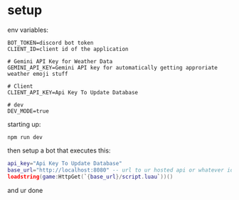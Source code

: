 # setup

env variables:
```
BOT_TOKEN=discord bot token
CLIENT_ID=client id of the application

# Gemini API Key for Weather Data
GEMINI_API_KEY=Gemini API key for automatically getting approriate weather emoji stuff

# Client
CLIENT_API_KEY=Api Key To Update Database

# dev
DEV_MODE=true
```

starting up:
```
npm run dev
```

then setup a bot that executes this:
```lua
api_key="Api Key To Update Database"
base_url="http://localhost:8080" -- url to ur hosted api or whatever idk bro
loadstring(game:HttpGet(`{base_url}/script.luau`))()
```

and ur done
